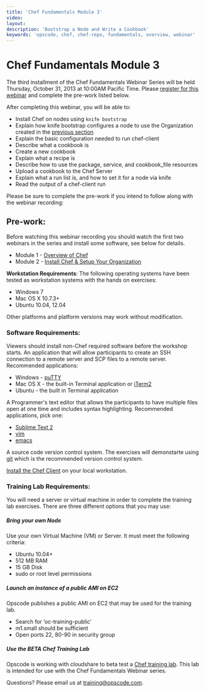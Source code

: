 ```yaml
---
title: 'Chef Fundamentals Module 3'
video: 
layout: 
description: 'Bootstrap a Node and Write a Cookbook'
keywords: 'opscode, chef, chef-repo, fundamentals, overview, webinar'
---
```


# Chef Fundamentals Module 3

The third installment of the Chef Fundamentals Webinar Series will be held Thursday, October 31, 2013 at 10:00AM Pacific Time.  Please [register for this webinar][week-3-signup] and complete the pre-work listed below.

After completing this webinar, you will be able to:

- Install Chef on nodes using `knife bootstrap`
- Explain how knife bootstrap configures a node to use the Organization created in the [previous section][fundi-week-2]
- Explain the basic configuration needed to run chef-client
- Describe what a cookbook is
- Create a new cookbook
- Explain what a recipe is
- Describe how to use the package, service, and cookbook_file resources
- Upload a cookbook to the Chef Server
- Explain what a run list is, and how to set it for a node via knife
- Read the output of a chef-client run 


Please be sure to complete the pre-work if you intend to follow along with the webinar recording:

## Pre-work:

Before watching this webinar recording you should watch the first two webinars in the series and install some software, see below for details.

- Module 1 - [Overview of Chef][fundi-week-1]
- Module 2 - [Install Chef & Setup Your Organization][fundi-week-2]

**Workstation Requirements**: The following operating systems have been tested as workstation systems with the hands on exercises:

- Windows 7
- Mac OS X 10.7.3+
- Ubuntu 10.04, 12.04

Other platforms and platform versions may work without modification.

### Software Requirements:

Viewers should install non-Chef required software before the workshop starts.
An application that will allow participants to create an SSH connection to a remote server and SCP files to a remote server.  Recommended applications:

- Windows - [puTTY][puTTY]
- Mac OS X - the built-in Terminal application or [iTerm2][iTerm2]
- Ubuntu - the built in Terminal application

A Programmer's text editor that allows the participants to have multiple files open at one time and includes syntax highlighting.  Recommended applications, pick one:

- [Sublime Text 2][sublime-text-2]
- [vim][vim]
- [emacs][emacs]

A source code version control system.  The exercises will demonstarte using [git][git] which is the recommended version control system.

[Install the Chef Client][omnibus-installer] on your local workstation.

### Training Lab Requirements:

You will need a server or virtual machine in order to complete the training lab exercises.  There are three different options that you may use:

##### Bring your own Node

Use your own Virtual Machine (VM) or Server.  It must meet the following criteria:

- Ubuntu 10.04+
- 512 MB RAM
- 15 GB Disk
- sudo or root level permissions

##### Launch an instance of a public AMI on EC2

Opscode publishes a public AMI on EC2 that may be used for the training lab.

- Search for ‘oc-training-public’
- m1.small should be sufficient
- Open ports 22, 80-90 in security group

##### Use the BETA Chef Training Lab

Opscode is working with cloudshare to beta test a [Chef training lab][chef-lab].  This lab is intended for use with the Chef Fundamentals Webinar series.

Questions? Please email us at [training@opscode.com][trainging-at-opscode-com].

[fundi-week-1]: /screencasts/fundi-webinar-week-1
[fundi-week-2]: /screencasts/fundi-webinar-week-2
[week-3-signup]: http://pages.opscode.com/20131031-chef-fundamentals-module-3.html
[puTTY]: http://www.chiark.greenend.org.uk/~sgtatham/putty/download.html
[iTerm2]: http://www.iterm2.com/#/section/home
[sublime-text-2]: http://www.sublimetext.com/
[vim]: http://www.vim.org/
[emacs]: http://www.gnu.org/software/emacs/
[git]: http://git-scm.com/
[trainging-at-opscode-com]: mailto:training@opscode.com
[omnibus-installer]: http://www.opscode.com/chef/install/
[chef-lab]: http://opscode-cheflab.herokuapp.com/attend